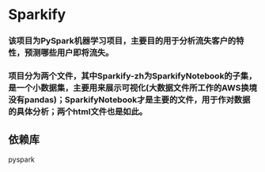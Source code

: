 # Sparkify

### 该项目为PySpark机器学习项目，主要目的用于分析流失客户的特性，预测哪些用户即将流失。

### 项目分为两个文件，其中Sparkify-zh为SparkifyNotebook的子集，是一个小数据集，主要用来展示可视化(大数据文件所工作的AWS换境没有pandas)；SparkifyNotebook才是主要的文件，用于作对数据的具体分析；两个html文件也是如此。

## 依赖库
pyspark
